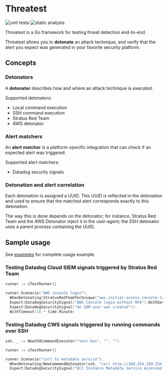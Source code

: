 # Threatest

![unit tests](https://github.com/DataDog/threatest/actions/workflows/test.yml/badge.svg)
![static analysis](https://github.com/DataDog/threatest/actions/workflows/static-analysis.yml/badge.svg)

Threatest is a Go framework for testing threat detection end-to-end.

Threatest allows you to **detonate** an attack technique, and verify that the alert you expect was generated in your favorite security platform.
## Concepts

### Detonators

A **detonator** describes how and where an attack technique is executed.

Supported detonators:
* Local command execution
* SSH command execution
* Stratus Red Team
* AWS detonator

### Alert matchers

An **alert matcher** is a platform-specific integration that can check if an expected alert was triggered.

Supported alert matchers:
* Datadog security signals

### Detonation and alert correlation

Each detonation is assigned a UUID. This UUID is reflected in the detonation and used to ensure that the matched alert corresponds exactly to this detonation.

The way this is done depends on the detonator; for instance, Stratus Red Team and the AWS Detonator inject it in the user-agent; the SSH detonator uses a parent process containing the UUID.

## Sample usage

See [examples](./examples) for complete usage example.

### Testing Datadog Cloud SIEM signals triggered by Stratus Red Team

```go
runner := &TestRunner{}

runner.Scenario("AWS console login").
  WhenDetonating(StratusRedTeamTechnique("aws.initial-access.console-login-without-mfa")).
  Expect(DatadogSecuritySignal("AWS Console login without MFA").WithSeverity("medium")).
  Expect(DatadogSecuritySignal("An IAM user was created")).
  WithTimeout(10 * time.Minute)
```

### Testing Datadog CWS signals triggered by running commands over SSH

```go
ssh, _ := NewSSHCommandExecutor("test-box", "", "")

runner := &TestRunner{}

runner.Scenario("curl to metadata service").
  WhenDetonating(NewCommandDetonator(ssh, "curl http://169.254.169.254 --connect-timeout 5")).
  Expect(DatadogSecuritySignal("EC2 Instance Metadata Service Accessed via Network Utility"))
```
